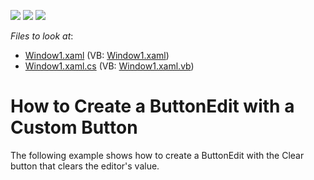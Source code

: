 <!-- default badges list -->
![](https://img.shields.io/endpoint?url=https://codecentral.devexpress.com/api/v1/VersionRange/128644464/21.1.5%2B)
[![](https://img.shields.io/badge/Open_in_DevExpress_Support_Center-FF7200?style=flat-square&logo=DevExpress&logoColor=white)](https://supportcenter.devexpress.com/ticket/details/E1981)
[![](https://img.shields.io/badge/📖_How_to_use_DevExpress_Examples-e9f6fc?style=flat-square)](https://docs.devexpress.com/GeneralInformation/403183)
<!-- default badges end -->
<!-- default file list -->
*Files to look at*:

* [Window1.xaml](./CS/ButtonEdit_Creating/Window1.xaml) (VB: [Window1.xaml](./VB/ButtonEdit_Creating/Window1.xaml))
* [Window1.xaml.cs](./CS/ButtonEdit_Creating/Window1.xaml.cs) (VB: [Window1.xaml.vb](./VB/ButtonEdit_Creating/Window1.xaml.vb))
<!-- default file list end -->
# How to Create a ButtonEdit with a Custom Button


<p>The following example shows how to create a ButtonEdit with the Clear button that clears the editor's value.</p>

<br/>


